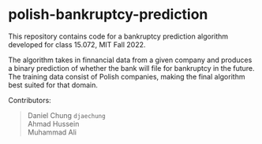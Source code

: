 # polish-bankruptcy-prediction
This repository contains code for a bankruptcy prediction algorithm developed for class 15.072, MIT Fall 2022. 

The algorithm takes in finnancial data from a given company and produces a binary prediction of whether the bank will file for bankruptcy in the future. The training data consist of Polish companies, making the final algorithm best suited for that domain.

Contributors:
>  Daniel Chung `djaechung` <br /> Ahmad Hussein <br /> Muhammad Ali
